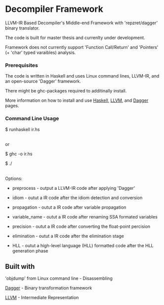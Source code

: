 # Decompiler Framework

LLVM-IR Based Decompiler's Middle-end Framework with 'repzret/dagger' binary translator.

The code is built for master thesis and currenlty under development.

Framework does not currently support 'Function Call/Return' and 'Pointers' (+ 'char' typed varaibles) analysis.

### Prerequisites

The code is written in Haskell and uses Linux command lines, LLVM-IR, and an open-source 'Dagger' framework.

There might be ghc-packages required to additinally install.


More information on how to install and use [Haskell](https://www.haskell.org/downloads/), [LLVM](http://llvm.org/docs/GettingStarted.html), and [Dagger](https://github.com/repzret/dagger) pages.

### Command Line Usage
$ runhaskell ir.hs <binaryFile> <option>

or

$ ghc -o <outputFileName> ir.hs

$ ./<outputFileName> <binaryFile> <option>


Options:

* preprocess - output a LLVM-IR code after applying 'Dagger'

* idiom - outut a IR code after the idiom detection and conversion

* propagation - outut a IR code after variable propagation

* variable_name - outut a IR code after renaming SSA formated variables

* precision - outut a IR code after converting the float-point percision

* elimination - outut a IR code after the elimination stage

* HLL - outut a high-level language (HLL) formatted code after the HLL generation phase


## Built with

'objdump' from Linux command line - Disassembling

[Dagger](https://github.com/repzret/dagger) - Binary transformation framework

[LLVM](http://llvm.org/docs) - Intermediate Representation

